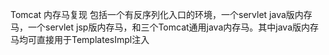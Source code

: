 Tomcat 内存马复现
包括一个有反序列化入口的环境，一个servlet java版内存马，一个servlet jsp版内存马，和三个Tomcat通用java内存马。其中java版内存马均可直接用于TemplatesImpl注入

